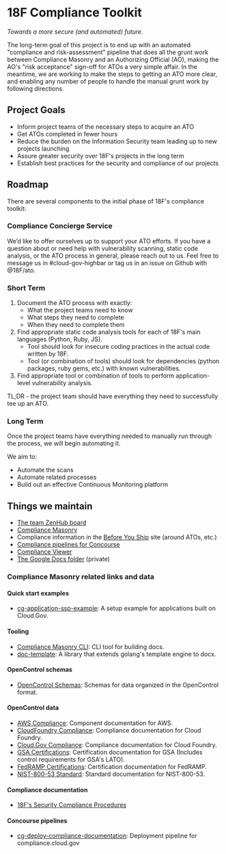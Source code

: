 # 18F Compliance Toolkit

_Towards a more secure (and automated) future._

The long-term goal of this project is to end up with an automated "compliance and risk-assessment" pipeline that does all the grunt work between Compliance Masonry and an Authorizing Official (AO), making the AO's "risk acceptance" sign-off for ATOs a very simple affair. In the meantime, we are working to make the steps to getting an ATO more clear, and enabling any number of people to handle the manual grunt work by following directions.

## Project Goals

* Inform project teams of the necessary steps to acquire an ATO
* Get ATOs completed in fewer hours
* Reduce the burden on the Information Security team leading up to new projects launching
* Assure greater security over 18F's projects in the long term
* Establish best practices for the security and compliance of our projects

## Roadmap

There are several components to the initial phase of 18F's compliance toolkit:

### Compliance Concierge Service

We’d like to offer ourselves up to support your ATO efforts. If you have a question about or need help with vulnerability scanning, static code analysis, or the ATO process in general, please reach out to us. Feel free to message us in #cloud-gov-highbar or tag us in an issue on Github with @18F/ato.

### Short Term

1. Document the ATO process with exactly:
    * What the project teams need to know
    * What steps they need to complete
    * When they need to complete them
1. Find appropriate static code analysis tools for each of 18F's main languages (Python, Ruby, JS).
    * Tool should look for insecure coding practices in the actual code written by 18F.
    * Tool (or combination of tools) should look for dependencies (python packages, ruby gems, etc.) with known vulnerabilities.
1. Find appropriate tool or combination of tools to perform application-level vulnerability analysis.

TL;DR - the project team should have everything they need to successfully tee up an ATO.

### Long Term
Once the project teams have everything needed to manually run through the process, we will begin automating it.

We aim to:
 * Automate the scans
 * Automate related processes
 * Build out an effective Continuous Monitoring platform 

## Things we maintain

* [The team ZenHub board](https://github.com/18F/compliance-toolkit#boards)
* [Compliance Masonry](https://github.com/opencontrol/compliance-masonry)
* Compliance information in the [Before You Ship](https://pages.18f.gov/before-you-ship/) site (around ATOs, etc.)
* [Compliance pipelines for Concourse](https://github.com/18F/concourse-compliance-testing)
* [Compliance Viewer](https://github.com/18F/compliance-viewer)
* [The Google Docs folder](https://drive.google.com/a/gsa.gov/folderview?id=0B5fn0WMJaYDnTVctaUgzZm94bnc&usp=sharing) (private)

### Compliance Masonry related links and data

#### Quick start examples
- [cg-application-ssp-example](https://github.com/18F/cg-application-ssp-example): A setup example for applications built on Cloud.Gov.  

#### Tooling
- [Compliance Masonry CLI](https://github.com/opencontrol/compliance-masonry): CLI tool for building docs.  
- [doc-template](https://github.com/opencontrol/doc-template): A library that extends golang's template engine to docx.  

#### OpenControl schemas
- [OpenControl Schemas](https://github.com/opencontrol/schemas): Schemas for data organized in the OpenControl format.  

#### OpenControl data  
- [AWS Compliance](https://github.com/opencontrol/aws-compliance): Component documentation for AWS.  
- [CloudFoundry Compliance](https://github.com/opencontrol/cf-compliance): Compliance documentation for Cloud Foundry.  
- [Cloud.Gov Compliance](https://github.com/18F/cg-compliance): Compliance documentation for Cloud Foundry.  
- [GSA Certifications](https://github.com/18F/GSA-Certifications): Certification documentation for GSA (Includes control requirements for GSA's LATO).  
- [FedRAMP Certifications](https://github.com/opencontrol/FedRAMP-Certifications): Certification documentation for FedRAMP.  
- [NIST-800-53 Standard](https://github.com/opencontrol/NIST-800-53-Standards): Standard documentation for NIST-800-53.  

#### Compliance documentation 
- [18F's Security Compliance Procedures](https://github.com/18F/compliance-docs)  

#### Concourse pipelines
- [cg-deploy-compliance-documentation](https://github.com/18F/cg-deploy-compliance-documentation): Deployment pipeline for compliance.cloud.gov  
